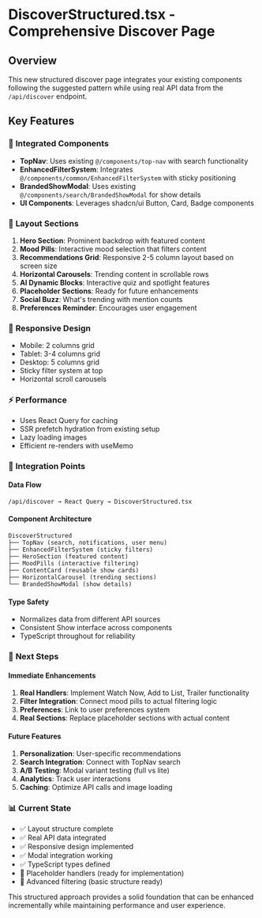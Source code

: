 # DiscoverStructured.tsx - Comprehensive Discover Page

## Overview
This new structured discover page integrates your existing components following the suggested pattern while using real API data from the `/api/discover` endpoint.

## Key Features

### 🎯 **Integrated Components**
- **TopNav**: Uses existing `@/components/top-nav` with search functionality
- **EnhancedFilterSystem**: Integrates `@/components/common/EnhancedFilterSystem` with sticky positioning
- **BrandedShowModal**: Uses existing `@/components/search/BrandedShowModal` for show details
- **UI Components**: Leverages shadcn/ui Button, Card, Badge components

### 🎨 **Layout Sections**
1. **Hero Section**: Prominent backdrop with featured content
2. **Mood Pills**: Interactive mood selection that filters content
3. **Recommendations Grid**: Responsive 2-5 column layout based on screen size
4. **Horizontal Carousels**: Trending content in scrollable rows
5. **AI Dynamic Blocks**: Interactive quiz and spotlight features
6. **Placeholder Sections**: Ready for future enhancements
7. **Social Buzz**: What's trending with mention counts
8. **Preferences Reminder**: Encourages user engagement

### 📱 **Responsive Design**
- Mobile: 2 columns grid
- Tablet: 3-4 columns grid  
- Desktop: 5 columns grid
- Sticky filter system at top
- Horizontal scroll carousels

### ⚡ **Performance**
- Uses React Query for caching
- SSR prefetch hydration from existing setup
- Lazy loading images
- Efficient re-renders with useMemo

### 🔧 **Integration Points**

#### Data Flow
```
/api/discover → React Query → DiscoverStructured.tsx
```

#### Component Architecture
```
DiscoverStructured
├── TopNav (search, notifications, user menu)
├── EnhancedFilterSystem (sticky filters)
├── HeroSection (featured content)
├── MoodPills (interactive filtering)
├── ContentCard (reusable show cards)
├── HorizontalCarousel (trending sections)
└── BrandedShowModal (show details)
```

#### Type Safety
- Normalizes data from different API sources
- Consistent Show interface across components
- TypeScript throughout for reliability

### 🚀 **Next Steps**

#### Immediate Enhancements
1. **Real Handlers**: Implement Watch Now, Add to List, Trailer functionality
2. **Filter Integration**: Connect mood pills to actual filtering logic
3. **Preferences**: Link to user preferences system
4. **Real Sections**: Replace placeholder sections with actual content

#### Future Features
1. **Personalization**: User-specific recommendations
2. **Search Integration**: Connect with TopNav search
3. **A/B Testing**: Modal variant testing (full vs lite)
4. **Analytics**: Track user interactions
5. **Caching**: Optimize API calls and image loading

### 📊 **Current State**
- ✅ Layout structure complete
- ✅ Real API data integrated
- ✅ Responsive design implemented
- ✅ Modal integration working
- ✅ TypeScript types defined
- 🔄 Placeholder handlers (ready for implementation)
- 🔄 Advanced filtering (basic structure ready)

This structured approach provides a solid foundation that can be enhanced incrementally while maintaining performance and user experience.

